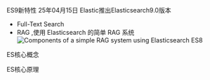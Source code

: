 ES9新特性
 25年04月15日 Elastic推出Elasticsearch9.0版本
- Full-Text Search
- RAG ,使用 Elasticsearch 的简单 RAG 系统
  ![Components of a simple RAG system using Elasticsearch](https://www.elastic.co/docs/solutions/images/elasticsearch-reference-rag-schema.svg)
ES8

ES核心概念

ES核心原理